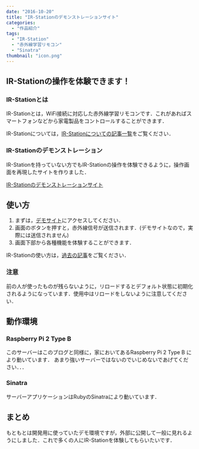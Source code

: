```yaml
---
date: "2016-10-20"
title: "IR-Stationのデモンストレーションサイト"
categories:
  - "作品紹介"
tags:
  - "IR-Station"
  - "赤外線学習リモコン"
  - "Sinatra"
thumbnail: "icon.png"
---
```


## IR-Stationの操作を体験できます！

### IR-Stationとは

IR-Stationとは，WiFi接続に対応した赤外線学習リモコンです．これがあればスマートフォンなどから家電製品をコントロールすることができます．

IR-Stationについては，[IR-Stationについての記事一覧](/tags/ir-station)をご覧ください．

### IR-Stationのデモンストレーション

IR-Stationを持っていない方でもIR-Stationの操作を体験できるように，操作画面を再現したサイトを作りました．

[IR-Stationのデモンストレーションサイト](http://ir-station.kerikun11.mydns.jp)

<!--more-->

## 使い方

  1. まずは，[デモサイト](http://ir-station.kerikun11.mydns.jp)にアクセスしてください．
  1. 画面のボタンを押すと，赤外線信号が送信されます．(デモサイトなので，実際には送信されません)
  1. 画面下部から各種機能を体験することができます．

IR-Stationの使い方は，[過去の記事](/tags/ir-station)をご覧ください．

### 注意

前の人が使ったものが残らないように，リロードするとデフォルト状態に初期化されるようになっています．使用中はリロードをしないように注意してください．

## 動作環境

### Raspberry Pi 2 Type B

このサーバーはこのブログと同様に，家においてあるRaspberry Pi 2 Type B により動いています．
あまり強いサーバーではないのでいじめないであげてください．．．

### Sinatra

サーバーアプリケーションはRubyのSinatraにより動いています．

## まとめ

もともとは開発用に使っていたデモ環境ですが，外部に公開して一般に見れるようにしました．これで多くの人にIR-Stationを体験してもらいたいです．


